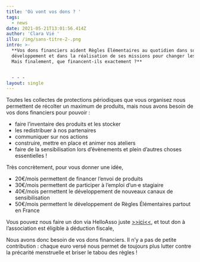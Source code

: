 ```yaml
---
title: 'Où vont vos dons ? '
tags:
  - news
date: 2021-05-21T13:01:56.414Z
author: 'Clara Vié '
illu: /img/sans-titre-2-.png
intro: >-
  **Vos dons financiers aident Règles Élémentaires au quotidien dans son
  développement et dans la réalisation de ses missions pour changer les règles !
  Mais finalement, que financent-ils exactement ?**


  - - -
layout: single
---
```

Toutes les collectes de protections périodiques que vous organisez nous permettent de récolter un maximum de produits, mais nous avons besoin de vos dons financiers pour pouvoir : 

* faire l’inventaire des produits et les stocker 
* les redistribuer à nos partenaires 
* communiquer sur nos actions 
* construire, mettre en place et animer nos ateliers 
* faire de la sensibilisation lors d’évènements et plein d’autres choses essentielles !



Très concrètement, pour vous donner une idée, 

* 20€/mois permettent de financer l’envoi de produits
* 30€/mois permettent de participer à l’emploi d’un·e stagiaire 
* 40€/mois permettent le développement de nouveaux canaux de sensibilisation 
* 50€/mois permettent le développement de Règles Élémentaires partout en France 



Vous pouvez nous faire un don via HelloAsso juste [\>>ici\<<](https://www.helloasso.com/associations/regles-elementaires/formulaires/1), et tout don à l’association est éligible à déduction fiscale,

Nous avons donc besoin de vos dons financiers. Il n’y a pas de petite contribution : chaque euro versé nous permet de toujours plus lutter contre la précarité menstruelle et briser le tabou des règles !
